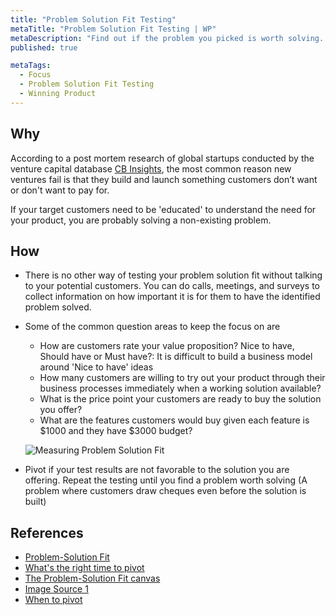 ```yaml
---
title: "Problem Solution Fit Testing"
metaTitle: "Problem Solution Fit Testing | WP"
metaDescription: "Find out if the problem you picked is worth solving. The problem statement should effortlessly ring a bell with your customers. They should be willing to write a cheque to you for solving the problem"
published: true

metaTags:
  - Focus
  - Problem Solution Fit Testing
  - Winning Product
---
```


## Why

According to a post mortem research of global startups conducted by the venture capital database [CB Insights](https://www.cbinsights.com/research/), the most common reason new ventures fail is that they build and launch something customers don’t want or don't want to pay for.

If your target customers need to be 'educated' to understand the need for your product, you are probably solving a non-existing problem.

## How

- There is no other way of testing your problem solution fit without talking to your potential customers. You can do calls, meetings, and surveys to collect information on how important it is for them to have the identified problem solved.
- Some of the common question areas to keep the focus on are

  - How are customers rate your value proposition? Nice to have, Should have or Must have?: It is difficult to build a business model around 'Nice to have' ideas
  - How many customers are willing to try out your product through their business processes immediately when a working solution available?
  - What is the price point your customers are ready to buy the solution you offer?
  - What are the features customers would buy given each feature is $1000 and they have $3000 budget?

  ![Measuring Problem Solution Fit](https://i0.wp.com/1.bp.blogspot.com/-FWcpxQvOdT4/UFs0d91Mw4I/AAAAAAAAA6Y/2acn-MnMODU/s640/OAAAAE1KAzE9vAUJvoXVWc4BiRP4dXOoDlhlGCdICeaIQaKtjJ_RYFG1Axun_G2wXUQ-e6jovC_ksRQ0r7UxgHnGb0AA15jOjCvpWjlkAXgxktTsRZeBRAIXVxps.png)

- Pivot if your test results are not favorable to the solution you are offering. Repeat the testing until you find a problem worth solving (A problem where customers draw cheques even before the solution is built)

## References

- [Problem-Solution Fit](https://leansteps.wordpress.com/11-2/step-3-lean-experiment/problem-solution-fit/)
- [What's the right time to pivot](https://www.growthsandwich.com/resources/problem-solution-fit-time-to-pivot/)
- [The Problem-Solution Fit canvas](https://medium.com/@epicantus/problem-solution-fit-canvas-aa3dd59cb4fe)
- [Image Source 1](https://leansteps.wordpress.com/11-2/step-3-lean-experiment/problem-solution-fit/)
- [When to pivot](https://www.growthsandwich.com/resources/problem-solution-fit-time-to-pivot/#3)
